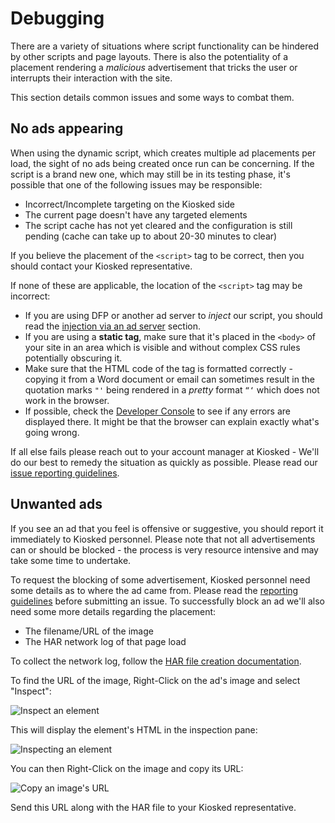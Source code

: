 # Debugging

There are a variety of situations where script functionality can be hindered by other scripts and page layouts. There is also the potentiality of a placement rendering a _malicious_ advertisement that tricks the user or interrupts their interaction with the site.

This section details common issues and some ways to combat them.

## No ads appearing

When using the dynamic script, which creates multiple ad placements per load, the sight of no ads being created once run can be concerning. If the script is a brand new one, which may still be in its testing phase, it's possible that one of the following issues may be responsible:

 * Incorrect/Incomplete targeting on the Kiosked side
 * The current page doesn't have any targeted elements
 * The script cache has not yet cleared and the configuration is still pending (cache can take up to about 20-30 minutes to clear)

If you believe the placement of the `<script>` tag to be correct, then you should contact your Kiosked representative.

If none of these are applicable, the location of the `<script>` tag may be incorrect:

 * If you are using DFP or another ad server to _inject_ our script, you should read the [injection via an ad server](script/introduction_dynamic?id=injection-via-an-ad-server) section.
 * If you are using a **static tag**, make sure that it's placed in the `<body>` of your site in an area which is visible and without complex CSS rules potentially obscuring it.
 * Make sure that the HTML code of the tag is formatted correctly - copying it from a Word document or email can sometimes result in the quotation marks `"'` being rendered in a _pretty_ format `“‘` which does not work in the browser.
 * If possible, check the [Developer Console](https://developers.google.com/web/tools/chrome-devtools/console/) to see if any errors are displayed there. It might be that the browser can explain exactly what's going wrong.

If all else fails please reach out to your account manager at Kiosked - We'll do our best to remedy the situation as quickly as possible. Please read our [issue reporting guidelines](script/debugging_reporting).

## Unwanted ads

If you see an ad that you feel is offensive or suggestive, you should report it immediately to Kiosked personnel. Please note that not all advertisements can or should be blocked - the process is very resource intensive and may take some time to undertake.

To request the blocking of some advertisement, Kiosked personnel need some details as to where the ad came from. Please read the [reporting guidelines](script/debugging_reporting) before submitting an issue. To successfully block an ad we'll also need some more details regarding the placement:

 * The filename/URL of the image
 * The HAR network log of that page load

To collect the network log, follow the [HAR file creation documentation](script/debugging_har).

To find the URL of the image, Right-Click on the ad's image and select "Inspect":

![Inspect an element](/_media/debugging/debugging_inspect.jpg)

This will display the element's HTML in the inspection pane:

![Inspecting an element](/_media/debugging/debugging_inspected_element.jpg)

You can then Right-Click on the image and copy its URL:

![Copy an image's URL](/_media/debugging/debugging_img_copy_url.jpg)

Send this URL along with the HAR file to your Kiosked representative.
